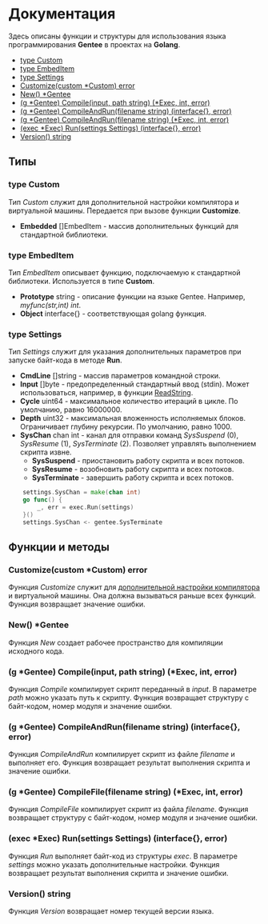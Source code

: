 # Документация

Здесь описаны функции и структуры для использования языка программирования **Gentee** в проектах на **Golang**.

* [type Custom](reference.md#type-custom)
* [type EmbedItem](reference.md#type-embed-item)
* [type Settings](reference.md#type-settings)
* [Customize\(custom \*Custom\) error](reference.md#customize-custom-custom-error)
* [New\(\) \*Gentee](reference.md#new-gentee)
* [\(g \*Gentee\) Compile\(input, path string\) \(\*Exec, int, error\)](reference.md#g-gentee-compile-input-path-string-exec-int-error)
* [\(g \*Gentee\) CompileAndRun\(filename string\) \(interface{}, error\)](reference.md#g-gentee-compileandrun-filename-string-interface-error)
* [\(g \*Gentee\) CompileAndRun\(filename string\) \(\*Exec, int, error\)](reference.md#g-gentee-compilefile-filename-string-exec-int-error)
* [\(exec \*Exec\) Run\(settings Settings\) \(interface{}, error\)](reference.md#exec-exec-run-settings-settings-interface-error)
* [Version\(\) string](reference.md#version-string)

## Типы

### type Custom

Тип _Custom_ служит для дополнительной настройки компилятора и виртуальной машины. Передается при вызове функции **Customize**.

* **Embedded** \[\]EmbedItem - массив дополнительных функций для стандартной библиотеки.

### type EmbedItem

Тип _EmbedItem_ описывает функцию, подключаемую к стандартной библиотеки. Используется в типе **Custom**.

* **Prototype** string - описание функции на языке Gentee. Например, _myfunc\(str,int\) int_.
* **Object** interface{} - соответствующая golang функция.

### type Settings

Тип _Settings_ служит для указания дополнительных параметров при запуске байт-кода в методе **Run**.

* **CmdLine** \[\]string - массив параметров командной строки.
* **Input** \[\]byte - предопределенный стандартный ввод (stdin). Может использоваться, например, в функции [ReadString](/stdlib/console.md#readstring-str-text-str).
* **Cycle** uint64 - максимальное количество итераций в цикле. По умолчанию, равно 16000000.
* **Depth** uint32 - максимальная вложенность исполняемых блоков. Ограничивает глубину рекурсии. По умолчанию, равно 1000.
* **SysChan** chan int - канал для отправки команд *SysSuspend* (0), *SysResume* (1), *SysTerminate* (2). Позволяет управлять выполнением скрипта извне.
  * **SysSuspend** - приостановить работу скрипта и всех потоков.
  * **SysResume** - возобновить работу скрипта и всех потоков.
  * **SysTerminate** - завершить работу скрипта и всех потоков.

``` go
    settings.SysChan = make(chan int)
    go func() {
        _, err = exec.Run(settings)
    }()
    settings.SysChan <- gentee.SysTerminate
```

## Функции и методы

### Customize\(custom \*Custom\) error

Функция _Customize_ служит для [дополнительной настройки компилятора](customize.md) и виртуальной машины. Она должна вызываться раньше всех функций. Функция возвращает значение ошибки.

### New\(\) \*Gentee

Функция _New_ создает рабочее пространство для компиляции исходного кода.

### \(g \*Gentee\) Compile\(input, path string\) \(\*Exec, int, error\)

Функция _Compile_ компилирует скрипт переданный в _input_. В параметре _path_ можно указать путь к скрипту. Функция возвращает структуру с байт-кодом, номер модуля и значение ошибки.

### \(g \*Gentee\) CompileAndRun\(filename string\) \(interface{}, error\)

Функция _CompileAndRun_ компилирует скрипт из файле _filename_ и выполняет его. Функция возвращает результат выполнения скрипта и значение ошибки.

### \(g \*Gentee\) CompileFile\(filename string\) \(\*Exec, int, error\)

Функция _CompileFile_ компилирует скрипт из файла _filename_. Функция возвращает структуру с байт-кодом, номер модуля и значение ошибки.

### \(exec \*Exec\) Run\(settings Settings\) \(interface{}, error\)

Функция _Run_ выполняет байт-код из структуры _exec_. В параметре _settings_ можно указать дополнительные настройки. Функция возвращает результат выполнения скрипта и значение ошибки.

### Version\(\) string

Функция _Version_ возвращает номер текущей версии языка.

